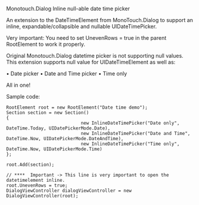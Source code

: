 Monotouch.Dialog Inline null-able date time picker

An extension to the DateTimeElement from MonoTouch.Dialog to support an inline, expandable/collapsible and nullable UIDateTimePicker.

Very important: You need to set UnevenRows = true in the parent RootElement to work it properly.

Original Monotouch.Dialog datetime picker is not supporting null values.  This extension supports null value for UIDateTimeElement as well as:

•	Date picker
•	Date and Time picker
•	Time only 

All in one!

Sample code:

```
RootElement root = new RootElement("Date time demo");
Section section = new Section()
{
                            new InlineDateTimePicker("Date only", DateTime.Today, UIDatePickerMode.Date),              
                            new InlineDateTimePicker("Date and Time", DateTime.Now, UIDatePickerMode.DateAndTime),
                            new InlineDateTimePicker("Time only", DateTime.Now, UIDatePickerMode.Time)
};
            
root.Add(section);

// ****  Important -> This line is very important to open the datetimelement inline.
root.UnevenRows = true;
DialogViewController dialogViewController = new DialogViewController(root);
```
